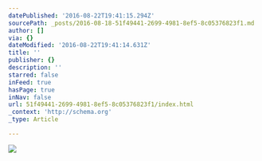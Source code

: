 ```yaml
---
datePublished: '2016-08-22T19:41:15.294Z'
sourcePath: _posts/2016-08-18-51f49441-2699-4981-8ef5-8c05376823f1.md
author: []
via: {}
dateModified: '2016-08-22T19:41:14.631Z'
title: ''
publisher: {}
description: ''
starred: false
inFeed: true
hasPage: true
inNav: false
url: 51f49441-2699-4981-8ef5-8c05376823f1/index.html
_context: 'http://schema.org'
_type: Article

---
```

![](https://the-grid-user-content.s3-us-west-2.amazonaws.com/fad9a5a6-47d2-4075-a162-ed984a9ec2dd.jpg)